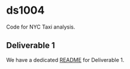 # ds1004

Code for NYC Taxi analysis.

## Deliverable 1

We have a dedicated [README](deliverable1/README.md) for Deliverable 1.
